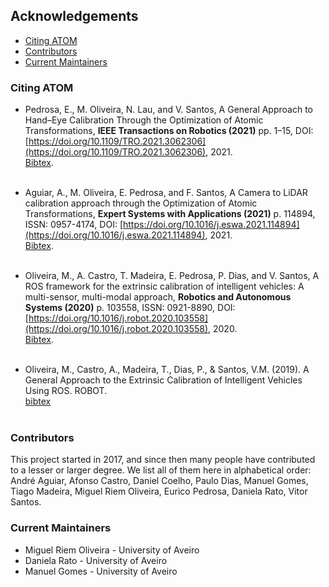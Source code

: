 ## Acknowledgements

  - [Citing ATOM](#citing-atom)
  - [Contributors](#contributors)
  - [Current Maintainers](#current-maintainers)

### Citing ATOM


   - Pedrosa, E., M. Oliveira, N. Lau, and V. Santos, A General Approach to Hand–Eye Calibration Through the Optimization of Atomic Transformations, **IEEE Transactions on Robotics (2021)** pp. 1–15, DOI: [https://doi.org/10.1109/TRO.2021.3062306](https://doi.org/10.1109/TRO.2021.3062306), 2021. <br>[Bibtex](bibtexs/Pedrosa2021TRO.bib). <br><br>

   - Aguiar, A., M. Oliveira, E. Pedrosa, and F. Santos, A Camera to LiDAR calibration approach through the Optimization of Atomic Transformations, **Expert Systems with Applications (2021)** p. 114894, ISSN: 0957-4174, DOI: [https://doi.org/10.1016/j.eswa.2021.114894](https://doi.org/10.1016/j.eswa.2021.114894), 2021. <br>[Bibtex](bibtexs/Aguiar2021ESWA.bib).<br><br>

   - Oliveira, M., A. Castro, T. Madeira, E. Pedrosa, P. Dias, and V. Santos, A ROS framework for the extrinsic calibration of intelligent vehicles: A multi-sensor, multi-modal approach, **Robotics and Autonomous Systems (2020)** p. 103558, ISSN:
   0921-8890, DOI: [https://doi.org/10.1016/j.robot.2020.103558](https://doi.org/10.1016/j.robot.2020.103558), 2020. <br>[Bibtex](bibtexs/Oliveira2020RAS.bib).<br><br>

   - Oliveira, M., Castro, A., Madeira, T., Dias, P., & Santos, V.M. (2019). A General Approach to the Extrinsic Calibration of Intelligent Vehicles Using ROS. ROBOT. <br>[bibtex](bibtexs/Oliveira2019Robot.bib) <br><br>


### Contributors

This project started in 2017, and since then many people have contributed to a lesser or larger degree. We list all of them here in alphabetical order:
André Aguiar,
Afonso Castro,
Daniel Coelho,
Paulo Dias,
Manuel Gomes,
Tiago Madeira,
Miguel Riem Oliveira, 
Eurico Pedrosa,
Daniela Rato,
Vitor Santos.

### Current Maintainers

* Miguel Riem Oliveira - University of Aveiro
* Daniela Rato - University of Aveiro
* Manuel Gomes - University of Aveiro
